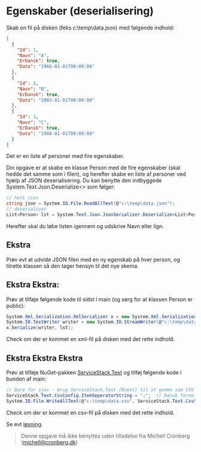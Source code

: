 ﻿# Egenskaber (deserialisering)

Skab en fil på disken (feks c:\temp\data.json) med følgende indhold:

```json
[
  {
    "Id": 1,
    "Navn": "A",
    "ErDansk": true,
    "Dato": "1966-01-01T00:00:00"
  },
  {
    "Id": 2,
    "Navn": "B",
    "ErDansk": true,
    "Dato": "2003-01-01T00:00:00"
  },
  {
    "Id": 3,
    "Navn": "C",
    "ErDansk": true,
    "Dato": "1988-01-01T00:00:00"
  }
]
```

Det er en liste af personer med fire egenskaber.

Din opgave er at skabe en klasse Person med de fire egenskaber (skal hedde det samme som i filen), 
og herefter skabe en liste af personer ved hjælp af JSON deserialisering. Du 
kan benytte den indbyggede System.Text.Json.Deserialize<> som følger:

```csharp
// hent json
string json = System.IO.File.ReadAllText(@"c:\temp\data.json");
// deserialiser
List<Person> lst = System.Text.Json.JsonSerializer.Deserialize<List<Person>>(json);
```

Herefter skal du løbe listen igennem og udskrive Navn eller lign.

## Ekstra

Prøv evt at udvide JSON filen med en ny egenskab på hver person, og tilrette klassen
så den tager hensyn til det nye skema.

## Ekstra Ekstra:

Prøv at tilføje følgende kode til sidst i main (og sørg for at klassen Person er public):

```csharp
System.Xml.Serialization.XmlSerializer x = new System.Xml.Serialization.XmlSerializer(typeof(List<Person>));
System.IO.TextWriter writer = new System.IO.StreamWriter(@"c:\temp\data.xml");
x.Serialize(writer, lst);
```

Check om der er kommet en xml-fil på disken med det rette indhold.

## Ekstra Ekstra Ekstra

Prøv at tilføje NuGet-pakken [ServiceStack.Text](https://github.com/ServiceStack/ServiceStack.Text) og tilføj følgende kode i bunden af main:

```csharp
// Bare for sjov - brug ServiceStack.Text (NuGet) til at gemme som CSV            
ServiceStack.Text.CsvConfig.ItemSeperatorString = ";";  // Dansk format
System.IO.File.WriteAllText(@"c:\temp\data.csv", ServiceStack.Text.CsvSerializer.SerializeToString(lst));
``` 

Check om der er kommet en csv-fil på disken med det rette indhold.

Se evt [løsning](https://github.com/devcronberg/undervisning-cs-opgaver/blob/master/indkapsling-deserialisering/Program.cs).

<!-- footerstart -->
> Denne opgave må ikke benyttes uden tilladelse fra Michell Cronberg (michell@cronberg.dk)
<!-- footerslut -->
